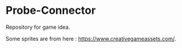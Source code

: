 # Probe-Connector
Repository for game idea.

Some sprites are from here : https://www.creativegameassets.com/.
